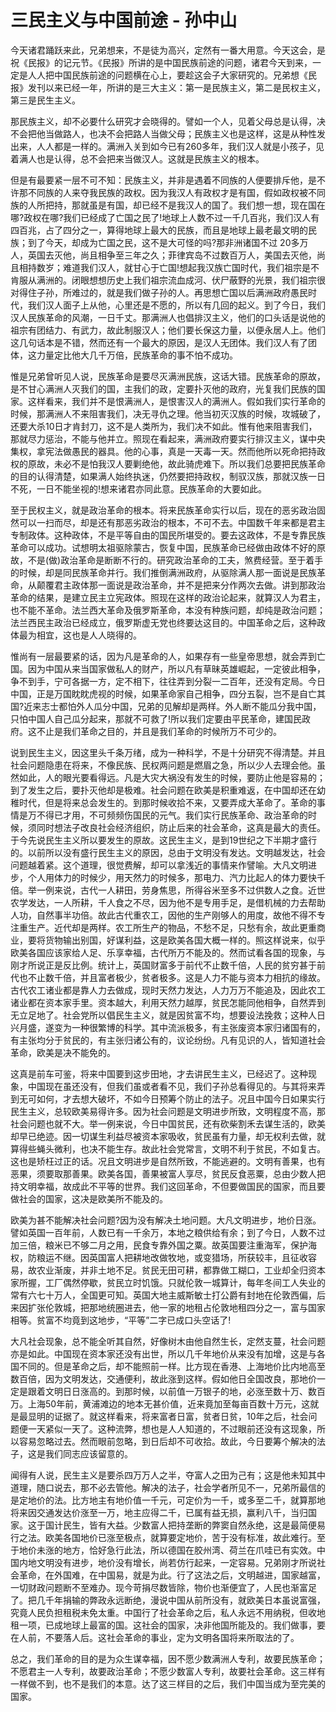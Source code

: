 # 三民主义与中国前途 - 孙中山

今天诸君踊跃来此，兄弟想来，不是徒为高兴，定然有一番大用意。今天这会，是祝《民报》的记元节。《民报》所讲的是中国民族前途的问题，诸君今天到来，一定是人人把中国民族前途的问题横在心上，要趁这会子大家研究的。兄弟想《民报》发刊以来已经一年，所讲的是三大主义：第一是民族主义，第二是民权主义，第三是民生主义。

那民族主义，却不必要什么研究才会晓得的。譬如一个人，见着父母总是认得，决不会把他当做路人，也决不会把路人当做父母；民族主义也是这样，这是从种性发出来，人人都是一样的。满洲入关到如今已有260多年，我们汉人就是小孩子，见着满人也是认得，总不会把来当做汉人。这就是民族主义的根本。

但是有最要紧一层不可不知：民族主义，并非是遇着不同族的人便要排斥他，是不许那不同族的人来夺我民族的政权。因为我汉人有政权才是有国，假如政权被不同族的人所把持，那就虽是有国，却已经不是我汉人的国了。我们想一想，现在国在哪?政权在哪?我们已经成了亡国之民了!地球上人数不过一千几百兆，我们汉人有四百兆，占了四分之一，算得地球上最大的民族，而且是地球上最老最文明的民族；到了今天，却成为亡国之民，这不是大可怪的吗?那非洲诸国不过 20多万人，英国去灭他，尚且相争至三年之久；菲律宾岛不过数百万人，美国去灭他，尚且相持数岁；难道我们汉人，就甘心于亡国!想起我汉族亡国时代，我们祖宗是不肯服从满洲的。闭眼想想历史上我们祖宗流血成河、伏尸蔽野的光景，我们祖宗很对得住子孙，所难过的，就是我们做子孙的人。再思想亡国以后满洲政府愚民时代，我们汉人面子上从他，心里还是不愿的，所以有几回的起义。到了今日，我们汉人民族革命的风潮，一日千丈。那满洲人也倡排汉主义，他们的口头话是说他的祖宗有团结力、有武力，故此制服汉人；他们要长保这力量，以便永居人上。他们这几句话本是不错，然而还有一个最大的原因，是汉人无团体。我们汉人有了团体，这力量定比他大几千万倍，民族革命的事不怕不成功。

惟是兄弟曾听见人说，民族革命是要尽灭满洲民族，这话大错。民族革命的原故，是不甘心满洲人灭我们的国，主我们的政，定要扑灭他的政府，光复我们民族的国家。这样看来，我们并不是恨满洲人，是恨害汉人的满洲人。假如我们实行革命的时候，那满洲人不来阻害我们，决无寻仇之理。他当初灭汉族的时候，攻城破了，还要大杀10日才肯封刀，这不是人类所为，我们决不如此。惟有他来阻害我们，那就尽力惩治，不能与他并立。照现在看起来，满洲政府要实行排汉主义，谋中央集权，拿宪法做愚民的器具。他的心事，真是一天毒一天。然而他所以死命把持政权的原故，未必不是怕我汉人要剿绝他，故此骑虎难下。所以我们总要把民族革命的目的认得清楚，如果满人始终执迷，仍然要把持政权，制驭汉族，那就汉族一日不死，一日不能坐视的!想来诸君亦同此意。民族革命的大要如此。

至于民权主义，就是政治革命的根本。将来民族革命实行以后，现在的恶劣政治固然可以一扫而尽，却是还有那恶劣政治的根本，不可不去。中国数千年来都是君主专制政体。这种政体，不是平等自由的国民所堪受的。要去这政体，不是专靠民族革命可以成功。试想明太祖驱除蒙古，恢复中国，民族革命已经做由政体不好的原故，不是(做)政治革命是断断不行的。研究政治革命的工夫，煞费经营。至于着手的时候，却是同民族革命并行。我们推倒满洲政府，从驱除满人那一面说是民族革命，从颠覆君主政体那一面说是政治革命，并不是把来分作两次去做。讲到那政治革命的结果，是建立民主立宪政体。照现在这样的政治论起来，就算汉人为君主，也不能不革命。法兰西大革命及俄罗斯革命，本没有种族问题，却纯是政治问题；法兰西民主政治已经成立，俄罗斯虚无党也终要达这目的。中国革命之后，这种政体最为相宜，这也是人人晓得的。

惟尚有一层最要紧的话，因为凡是革命的人，如果存有一些皇帝思想，就会弄到亡国。因为中国从来当国家做私人的财产，所以凡有草昧英雄崛起，一定彼此相争，争不到手，宁可各据一方，定不相下，往往弄到分裂一二百年，还没有定局。今日中国，正是万国眈眈虎视的时候，如果革命家自己相争，四分五裂，岂不是自亡其国?近来志士都怕外人瓜分中国，兄弟的见解却是两样。外人断不能瓜分我中国，只怕中国人自己瓜分起来，那就不可救了!所以我们定要由平民革命，建国民政府。这不止是我们革命之目的，并且是我们革命的时候所万不可少的。

说到民生主义，因这里头千条万绪，成为一种科学，不是十分研究不得清楚。并且社会问题隐患在将来，不像民族、民权两问题是燃眉之急，所以少人去理会他。虽然如此，人的眼光要看得远。凡是大灾大祸没有发生的时候，要防止他是容易的；到了发生之后，要扑灭他却是极难。社会问题在欧美是积重难返，在中国却还在幼稚时代，但是将来总会发生的。到那时候收拾不来，又要弄成大革命了。革命的事情是万不得已才用，不可频频伤国民的元气。我们实行民族革命、政治革命的时候，须同时想法子改良社会经济组织，防止后来的社会革命，这真是最大的责任。于今先说民生主义所以要发生的原故。这民生主义，是到19世纪之下半期才盛行的。以前所以没有盛行民生主义的原因，总由于文明没有发达。文明越发达，社会问题越着紧。这个道理，很觉费解，却可以拿浅近的事情来作譬喻。大凡文明进步，个人用体力的时候少，用天然力的时候多，那电力、汽力比起人的体力要快千倍。举一例来说，古代一人耕田，劳身焦思，所得谷米至多不过供数人之食。近世农学发达，一人所耕，千人食之不尽，因为他不是专用手足，是借机械的力去帮助人功，自然事半功倍。故此古代重农工，因他的生产刚够人的用度，故他不得不专注重生产。近代却是两样。农工所生产的物品，不愁不足，只愁有余，故此更重商业，要将货物输出别国，好谋利益，这是欧美各国大概一样的。照这样说来，似乎欧美各国应该家给人足、乐享幸福，古代所万不能及的。然而试看各国的现象，与刚才所说正是反比例。统计上，英国财富多于前代不止数千倍，人民的贫穷甚于前代也不止数千倍，并且富者极少，贫者极多。这是人力不能与资本力相抗的缘故。古代农工诸业都是靠人力去做成，现时天然力发达，人力万万不能追及，因此农工诸业都在资本家手里。资本越大，利用天然力越厚，贫民怎能同他相争，自然弄到无立足地了。社会党所以倡民生主义，就是因贫富不均，想要设法挽救；这种人日兴月盛，遂变为一种很繁博的科学。其中流派极多，有主张废资本家归诸国有的，有主张均分于贫民的，有主张归诸公有的，议论纷纷。凡有见识的人，皆知道社会革命，欧美是决不能免的。

这真是前车可鉴，将来中国要到这步田地，才去讲民生主义，已经迟了。这种现象，中国现在虽还没有，但我们虽或者看不见，我们子孙总看得见的。与其将来弄到无可如何，才去想大破坏，不如今日预筹个防止的法子。况且中国今日如果实行民生主义，总较欧美易得许多。因为社会问题是文明进步所致，文明程度不高，那社会问题也就不大。举一例来说，今日中国贫民，还有砍柴割禾去谋生活的，欧美却早已绝迹。因一切谋生利益尽被资本家吸收，贫民虽有力量，却无权利去做，就算得些蝇头微利，也决不能生存。故此社会党常言，文明不利于贫民，不如复古。这也是矫枉过正的话。况且文明进步是自然所致，不能逃避的。文明有善果，也有恶果，须要取那善果。欧美各国，善果被富人享尽，贫民反食恶粟，总由少数人把持文明幸福，故成此不平等的世界。我们这回革命，不但要做国民的国家，而且要做社会的国家，这决是欧美所不能及的。

欧美为甚不能解决社会问题?因为没有解决土地问题。大凡文明进步，地价日涨。譬如英国一百年前，人数已有一千余万，本地之粮供给有余；到了今日，人数不过加三倍，粮米已不够二月之用，民食专靠外国之粟。故英国要注重海军，保护海权，防粮运不继。因英国富人把耕地改做牧地，或变猎场，所获较丰，且征收容易，故农业渐废，并非土地不足。贫民无田可耕，都靠做工糊口，工业却全归资本家所握，工厂偶然停歇，贫民立时饥饿。只就伦敦一城算计，每年冬间工人失业的常有六七十万人，全国更可知。英国大地主威斯敏士打公爵有封地在伦敦西偏，后来因扩张伦敦城，把那地统圈进去，他一家的地租占伦敦地租四分之一，富与国家相等。贫富不均竟到这地步，“平等”二字已成口头空话了!

大凡社会现象，总不能全听其自然，好像树木由他自然生长，定然支蔓，社会问题亦是如此。中国现在资本家还没有出世，所以几千年地价从来没有加增，这是与各国不同的。但是革命之后，却不能照前一样。比方现在香港、上海地价比内地高至数百倍，因为文明发达，交通便利，故此涨到这样。假如他日全国改良，那地价一定是跟着文明日日涨高的。到那时候，以前值一万银子的地，必涨至数十万、数百万。上海50年前，黄浦滩边的地本无甚价值，近来竟加至每亩百数十万元，这就是最显明的证据了。就这样看来，将来富者日富，贫者日贫，10年之后，社会问题便一天紧似一天了。这种流弊，想也是人人知道的，不过眼前还没有这现象，所以容易忽略过去。然而眼前忽略，到日后却不可收拾。故此，今日要筹个解决的法子，这是我们同志应该留意的。

闻得有人说，民生主义是要杀四万万人之半，夺富人之田为己有；这是他未知其中道理，随口说去，那不必去管他。解决的法子，社会学者所见不一，兄弟所最信的是定地价的法。比方地主有地价值一千元，可定价为一千，或多至二千，就算那地将来因交通发达价涨至一万，地主应得二千，已属有益无损，赢利八千，当归国家。这于国计民生，皆有大益。少数富人把持垄断的弊窦自然永绝，这是最简便易行之法。欧美各国地价已涨至极点，就算要定地价，苦于没有标准，故此难行。至于地价未涨的地方，恰好急行此法，所以德国在胶州湾、荷兰在爪哇已有实效。中国内地文明没有进步，地价没有增长，尚若仿行起来，一定容易。兄弟刚才所说社会革命，在外国难，在中国易，就是为此。行了这法之后，文明越进，国家越富，一切财政问题断不至难办。现今苛捐尽数皆除，物价也渐便宜了，人民也渐富足了。把几千年捐输的弊政永远断绝，漫说中国从前所没有，就欧美日本虽说富强，究竟人民负担租税未免太重。中国行了社会革命之后，私人永远不用纳税，但收地租一项，已成地球上最富的国。这社会的国家，决非他国所能及的。我们做事，要在人前，不要落人后。这社会革命的事业，定为文明各国将来所取法的了。

总之，我们革命的目的是为众生谋幸福，因不愿少数满洲人专利，故要民族革命；不愿君主一人专利，故要政治革命；不愿少数富人专利，故要社会革命。这三样有一样做不到，也不是我们的本意。达了这三样目的之后，我们中国当成为至完美的国家。
